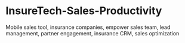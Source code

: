 # InsureTech-Sales-Productivity
Mobile sales tool, insurance companies, empower sales team, lead management, partner engagement, insurance CRM, sales optimization
